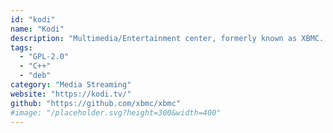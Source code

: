 ```yaml
---
id: "kodi"
name: "Kodi"
description: "Multimedia/Entertainment center, formerly known as XBMC. Runs on Android, BSD, Linux, macOS, iOS and Windows."
tags:
  - "GPL-2.0"
  - "C++"
  - "deb"
category: "Media Streaming"
website: "https://kodi.tv/"
github: "https://github.com/xbmc/xbmc"
#image: "/placeholder.svg?height=300&width=400"
---
```



